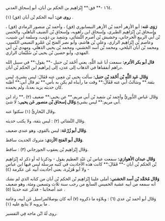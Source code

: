 ١٦٤ -** فق:** إِبْرَاهِيم بن الحكم بن أبان، أبو إسحاق العدني.

**روى عن:** أبيه الحكم بْن أبان (فق) (١) .

**رَوَى عَنه:** أبو الأزهر أحمد بْن الأزهر النيسابوري (فق) ، وأحمد بْن منصور الرمادي (فق) ، وإسحاق بْن إِبْرَاهِيم الطبري، وإسحاق ابن راهويه، وإسحاق بْن الضيف الباهلي، والحسن بْن أَبي الربيع الجرجاني، وخشيش بْن أصرم النَّسَائي، وسَعِيد بن ذؤيب، وسلمة ابن شبيب، وعاصم بْن إِبْرَاهِيم الرازي، وعلي بْن هاشم، وأبو نصر الفتح بْن عَمْرو التميمي الكسي، ومحمد بْن أبان البلخي، ومحمد بْن أسد الخشني، ومحمد بْن يحيى الذهلي، ومهدي بْن أَبي المهدي، وأبو حصين بْن يحيى بْن سُلَيْمان الرازي.

**قال أبو بكر الأثرم:** سمعت أبا عَبد اللَّهِ، يعني أَحْمَد بْن حنبل -** يقول:** في سبيل الله دراهم أنفقناها في الذهاب إلى عدن، إلى إبراهيم ابن الحكم بْن أبان.

**وَقَال عَبد اللَّهِ بْن أَحْمَد بْن حنبل:** سألت يحيى بْن مَعِين عنه فَقَالَ: ليس بشيءٍ، ليس بثقة.** وسَأَلتُ أبي عنه فَقَالَ:** وقت ما رأيناه لم يكن به بأس،** ثم قال أبي:** أظنه كان حديثه يزيد بعدنا، ولم يحمده.

وَقَال عَباس الدُّورِيُّ وأحمد بْن سَعِيد بْن أَبي مريم،** عن يحيى:** ضعيف (٢) ،** زاد ابن أَبي مريم:** ليس بشيءٍ.**وَقَال إسحاق بْن منصور عَن يحيى:** لا شئ.

وقَال البُخارِيُّ (١) سكتوا عنه.

وَقَال النَّسَائي (٢) : ليس بثقة، ولا يكتب حديثه.

**وَقَال أبو زُرْعَة:** ليس بالقوي، وهو عندي ضعيف.

**وَقَال أبو الفتح الأزدي:** متروك الحديث ساقط.

وَقَال إِبْرَاهِيم بْن يعقوب الجوزجاني (٣) : ساقط.

**وَقَال عبدان الأهوازي:** سمعت عباس بْن عَبْد العظيم يقول - وذكرنا له أو ذكر له إِبْرَاهِيم بْن الحكم بْن أبان -** فَقَالَ:** كانت هذه الأحاديث في كتبه مرسلة ليس فيها ابن عباس ولا أبو هُرَيْرة، يعني أحاديث أبيه عَن عكرمة (٤) -

**وَقَال مُحَمَّد بْن أسد الخشني:** أملى علينا إِبْرَاهِيم بْن الحكم بْن أبان من كتابه الذي لم نشك أنه سمعه من أبيه عشية الخميس السابع من رجب سنة ثلاث وتسعين ومئة، وهو ضعيف عند أصحابنا - فذكر عنه حديثا (٥) .

وَقَال أبو أحمد بْن عدي (٦) : وبلاؤه ما ذكروه (٧) أنه كان يوصلالمراسيل عَن أبيه، وعامة ما يرويه لا يتابع عليه (١) .

روى لَهُ ابْن ماجه فِي التفسير.